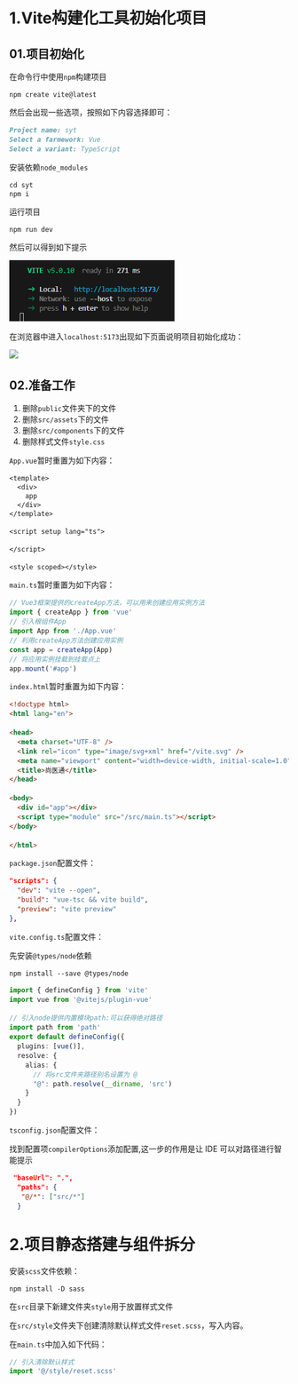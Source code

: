 # 1.Vite构建化工具初始化项目

## 01.项目初始化

在命令行中使用`npm`构建项目

```nginx
npm create vite@latest
```

然后会出现一些选项，按照如下内容选择即可：

```markdown
Project name: syt
Select a farmework: Vue
Select a variant: TypeScript
```

安装依赖`node_modules`

```nginx
cd syt
npm i
```

运行项目

```nginx
npm run dev
```

然后可以得到如下提示

![](./assets/Snipaste_2023-12-22_04-39-44.png)

在浏览器中进入`localhost:5173`出现如下页面说明项目初始化成功：

![](D:\Technology\front_end\ProgramSyt\assets\Snipaste_2023-12-22_04-38-35.png)

## 02.准备工作

1. 删除`public`文件夹下的文件
2. 删除`src/assets`下的文件
3. 删除`src/components`下的文件
4. 删除样式文件`style.css`

`App.vue`暂时重置为如下内容：

```vue
<template>
  <div>
    app
  </div>
</template>

<script setup lang="ts">

</script>

<style scoped></style>
```

`main.ts`暂时重置为如下内容：

```typescript
// Vue3框架提供的createApp方法，可以用来创建应用实例方法
import { createApp } from 'vue'
// 引入根组件App
import App from './App.vue'
// 利用createApp方法创建应用实例
const app = createApp(App)
// 将应用实例挂载到挂载点上
app.mount('#app')
```

`index.html`暂时重置为如下内容：

```HTML
<!doctype html>
<html lang="en">

<head>
  <meta charset="UTF-8" />
  <link rel="icon" type="image/svg+xml" href="/vite.svg" />
  <meta name="viewport" content="width=device-width, initial-scale=1.0" />
  <title>尚医通</title>
</head>

<body>
  <div id="app"></div>
  <script type="module" src="/src/main.ts"></script>
</body>

</html>
```

`package.json`配置文件：

```json
"scripts": {
  "dev": "vite --open",
  "build": "vue-tsc && vite build",
  "preview": "vite preview"
},
```

`vite.config.ts`配置文件：

先安装`@types/node`依赖

```nginx
npm install --save @types/node
```

```typescript
import { defineConfig } from 'vite'
import vue from '@vitejs/plugin-vue'

// 引入node提供内置模块path:可以获得绝对路径
import path from 'path'
export default defineConfig({
  plugins: [vue()],
  resolve: {
    alias: {
      // 将src文件夹路径别名设置为 @
      "@": path.resolve(__dirname, 'src')
    }
  }
})
```

`tsconfig.json`配置文件：

找到配置项`compilerOptions`添加配置,这一步的作用是让 IDE 可以对路径进行智能提示

```json
 "baseUrl": ".",
  "paths": {
   "@/*": ["src/*"]
  }
```

# 2.项目静态搭建与组件拆分

安装`scss`文件依赖：

```nginx
npm install -D sass
```



在`src`目录下新建文件夹`style`用于放置样式文件

在`src/style`文件夹下创建清除默认样式文件`reset.scss`，写入内容。

在`main.ts`中加入如下代码：

```typescript
// 引入清除默认样式
import '@/style/reset.scss'
```

